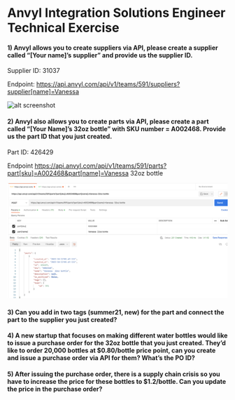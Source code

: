 
# Anvyl Integration Solutions Engineer Technical Exercise

#### 1) Anvyl allows you to create suppliers via API, please create a supplier called “[Your name]’s supplier” and provide us the supplier ID. 

Supplier ID: 31037

Endpoint: https://api.anvyl.com/api/v1/teams/591/suppliers?supplier[name]=Vanessa

![alt screenshot](exercises_one.png)

#### 2) Anvyl also allows you to create parts via API, please create a part called “[Your Name]’s 32oz bottle” with SKU number = A002468. Provide us the part ID that you just created.

Part ID: 426429

Endpoint
https://api.anvyl.com/api/v1/teams/591/parts?part[sku]=A002468&part[name]=Vanessa  32oz bottle

![alt screenshot](exercises_two.png)

#### 3) Can you add in two tags (summer21, new) for the part and connect the part to the supplier you just created?

#### 4) A new startup that focuses on making different water bottles would like to issue a purchase order for the 32oz bottle that you just created. They’d like to order 20,000 bottles at $0.80/bottle price point, can you create and issue a purchase order via API for them? What’s the PO ID? 

#### 5) After issuing the purchase order, there is a supply chain crisis so you have to increase the price for these bottles to $1.2/bottle. Can you update the price in the purchase order? 